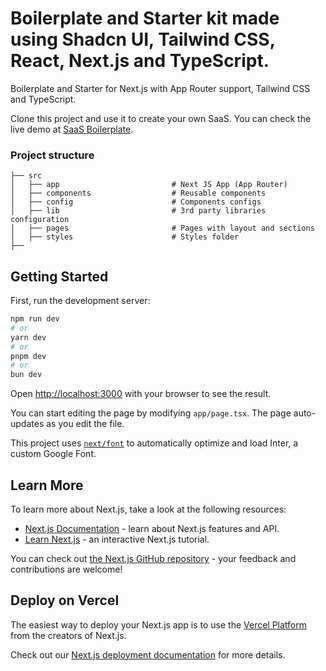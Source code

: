 # Boilerplate and Starter kit made using Shadcn UI, Tailwind CSS, React, Next.js and TypeScript.

Boilerplate and Starter for Next.js with App Router support, Tailwind CSS and TypeScript.

Clone this project and use it to create your own SaaS. You can check the live demo at [SaaS Boilerplate](https://boilerplate-five-gules.vercel.app/).

### Project structure

```shell
├── src
│   ├── app                         # Next JS App (App Router)
│   ├── components                  # Reusable components
│   ├── config                      # Components configs
│   ├── lib                         # 3rd party libraries configuration
│   ├── pages                       # Pages with layout and sections
│   ├── styles                      # Styles folder
├──
```

## Getting Started

First, run the development server:

```bash
npm run dev
# or
yarn dev
# or
pnpm dev
# or
bun dev
```

Open [http://localhost:3000](http://localhost:3000) with your browser to see the result.

You can start editing the page by modifying `app/page.tsx`. The page auto-updates as you edit the file.

This project uses [`next/font`](https://nextjs.org/docs/basic-features/font-optimization) to automatically optimize and load Inter, a custom Google Font.

## Learn More

To learn more about Next.js, take a look at the following resources:

- [Next.js Documentation](https://nextjs.org/docs) - learn about Next.js features and API.
- [Learn Next.js](https://nextjs.org/learn) - an interactive Next.js tutorial.

You can check out [the Next.js GitHub repository](https://github.com/vercel/next.js/) - your feedback and contributions are welcome!

## Deploy on Vercel

The easiest way to deploy your Next.js app is to use the [Vercel Platform](https://vercel.com/new?utm_medium=default-template&filter=next.js&utm_source=create-next-app&utm_campaign=create-next-app-readme) from the creators of Next.js.

Check out our [Next.js deployment documentation](https://nextjs.org/docs/deployment) for more details.
